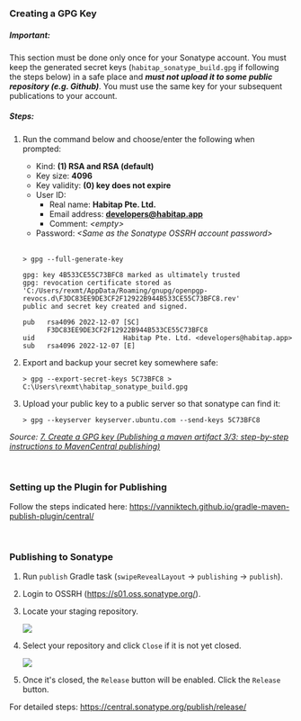 ### Creating a GPG Key
##### Important:
This section must be done only once for your Sonatype account.  You must keep the generated secret keys
(`habitap_sonatype_build.gpg` if following the steps below) in a safe place and ***must not upload it to some public
repository (e.g. Github)***.  You must use the same key for your subsequent publications to your account.

##### Steps:
1. Run the command below and choose/enter the following when prompted:
    - Kind: **(1) RSA and RSA (default)**
    - Key size: **4096**
    - Key validity: **(0) key does not expire**
    - User ID:
        - Real name: **Habitap Pte. Ltd.**
        - Email address: **developers@habitap.app**
        - Comment: *&lt;empty>*
    - Password: *&lt;Same as the Sonatype OSSRH account password>*<br>
      <br>

   ```shell
   > gpg --full-generate-key

   gpg: key 4B533CE55C73BFC8 marked as ultimately trusted
   gpg: revocation certificate stored as 'C:/Users/rexmt/AppData/Roaming/gnupg/openpgp-revocs.d\F3DC83EE9DE3CF2F12922B944B533CE55C73BFC8.rev'
   public and secret key created and signed.

   pub   rsa4096 2022-12-07 [SC]
         F3DC83EE9DE3CF2F12922B944B533CE55C73BFC8
   uid                      Habitap Pte. Ltd. <developers@habitap.app>
   sub   rsa4096 2022-12-07 [E]
   ```

2. Export and backup your secret key somewhere safe:

   ```shell
   > gpg --export-secret-keys 5C73BFC8 > C:\Users\rexmt\habitap_sonatype_build.gpg
   ```

3. Upload your public key to a public server so that sonatype can find it:

   ```shell
   > gpg --keyserver keyserver.ubuntu.com --send-keys 5C73BFC8
   ```

*Source: [7. Create a GPG key (Publishing a maven artifact 3/3: step-by-step instructions to MavenCentral publishing)](https://proandroiddev.com/publishing-a-maven-artifact-3-3-step-by-step-instructions-to-mavencentral-publishing-bd661081645d#e14e)*

<br>

### Setting up the Plugin for Publishing
Follow the steps indicated here: https://vanniktech.github.io/gradle-maven-publish-plugin/central/

<br>

### Publishing to Sonatype
1. Run `publish` Gradle task (`swipeRevealLayout` -> `publishing` -> `publish`).

2. Login to OSSRH (https://s01.oss.sonatype.org/).

3. Locate your staging repository.

   <img src="https://central.sonatype.org/images/ossrh-build-promotion-menu.png">

4. Select your repository and click `Close` if it is not yet closed.

   <img src="https://central.sonatype.org/images/ossrh-staging-repo-close.png">

5. Once it's closed, the `Release` button will be enabled.  Click the `Release` button.

For detailed steps: https://central.sonatype.org/publish/release/
